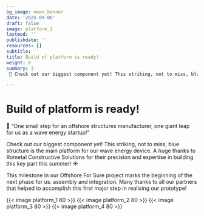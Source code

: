 ```yaml
---
bg_image: news_banner
date: '2025-09-06'
draft: false
image: platform_1
lastmod: ''
publishdate: ''
resources: []
subtitle: ''
title: Build of platform is ready!
weight: 0
summary: |-
 🚀 Check out our biggest component yet! This striking, not to miss, blue structure is the main platform for our wave energy device.

---
```

# Build of platform is ready!

🚀 “One small step for an offshore structures manufacturer, one giant leap for us as a wave energy startup!"

Check out our biggest component yet! This striking, not to miss, blue structure is the main platform for our wave energy device. A huge thanks to Rometal Constructive Solutions for their precision and expertise in building this key part this summer! ☀️ 

This milestone in our Offshore For Sure project marks the beginning of the next phase for us: assembly and integration. Many thanks to all our partners that helped to accomplish this first major step in realising our prototype!


{{< image platform_1 80 >}}
{{< image platform_2 80 >}}
{{< image platform_3 80 >}}
{{< image platform_4 80 >}}
